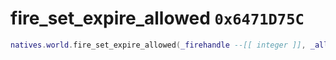 # fire_set_expire_allowed `0x6471D75C`

```lua
natives.world.fire_set_expire_allowed(_firehandle --[[ integer ]], _allowexpire --[[ boolean ]])
```
